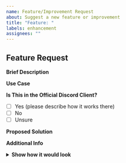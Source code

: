 ```yaml
---
name: Feature/Improvement Request
about: Suggest a new feature or improvement
title: "Feature: "
labels: enhancement
assignees: ""
---
```


## Feature Request

**Brief Description**

<!-- briefly describe the feature or improvement you'd like to see -->

**Use Case**

<!-- explain why this feature would be useful -->

**Is This in the Official Discord Client?**

- [ ] Yes (please describe how it works there)
- [ ] No
- [ ] Unsure

**Proposed Solution**

<!-- Describe how you imagine this feature working, if you have ideas -->

<!-- Optional -->

**Additional Info**

<!-- Any other details, examples, or references (e.g., other apps with similar features) -->

<!-- Optional -->
<details><summary><strong>Show how it would look</strong></summary>

<!-- put mockup of how you imagine it looking -->

</details>
